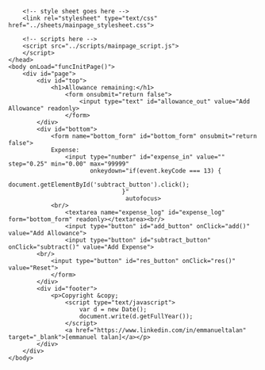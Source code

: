 
<!DOCTYPE html>
<!--
To change this license header, choose License Headers in Project Properties.
To change this template file, choose Tools | Templates
and open the template in the editor.
-->
<html>
    <head>
        <title>Allowance</title>
        <meta charset="UTF-8">
        <meta name="viewport" content="width=device-width, initial-scale=1.0">
        
        <!-- style sheet goes here -->
        <link rel="stylesheet" type="text/css" href="../sheets/mainpage_stylesheet.css">
        
        <!-- scripts here -->
        <script src="../scripts/mainpage_script.js">
        </script>
    </head>
    <body onLoad="funcInitPage()">
        <div id="page">
            <div id="top">
                <h1>Allowance remaining:</h1>
                    <form onsubmit="return false">
                        <input type="text" id="allowance_out" value="Add Allowance" readonly>                         
                    </form>
            </div>
            <div id="bottom">
                <form name="bottom_form" id="bottom_form" onsubmit="return false">
                Expense:
                    <input type="number" id="expense_in" value="" step="0.25" min="0.00" max="99999"
                           onkeydown="if(event.keyCode === 13) {
                                            document.getElementById('subtract_button').click();
                                    }"
                                     autofocus>
                <br/>
                    <textarea name="expense_log" id="expense_log" form="bottom_form" readonly></textarea><br/>                                   
                    <input type="button" id="add_button" onClick="add()" value="Add Allowance">
                    <input type="button" id="subtract_button" onClick="subtract()" value="Add Expense">                
            <br/> 
                <input type="button" id="res_button" onClick="res()" value="Reset">
                </form>                
            </div>
            <div id="footer">
                <p>Copyright &copy; 
                    <script type="text/javascript">
                        var d = new Date();
                        document.write(d.getFullYear());
                    </script>
                    <a href="https://www.linkedin.com/in/emmanueltalan" target="_blank">[emmanuel talan]</a></p>
            </div>
        </div>
    </body>
</html>

